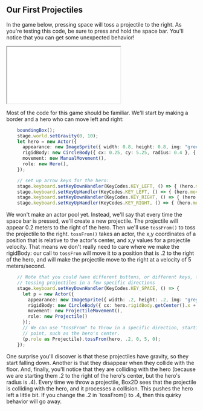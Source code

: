 ## Our First Projectiles

In the game below, pressing space will toss a projectile to the right.  As
you're testing this code, be sure to press and hold the space bar.  You'll
notice that you can get some unexpected behavior!

<iframe src="./game_01.iframe.html"></iframe>

Most of the code for this game should be familiar.  We'll start by making a
border and a hero who can move left and right:

```typescript
    boundingBox();
    stage.world.setGravity(0, 10);
    let hero = new Actor({
      appearance: new ImageSprite({ width: 0.8, height: 0.8, img: "green_ball.png" }),
      rigidBody: new CircleBody({ cx: 0.25, cy: 5.25, radius: 0.4 }, { density: 2, disableRotation: true }),
      movement: new ManualMovement(),
      role: new Hero(),
    });

    // set up arrow keys for the hero:
    stage.keyboard.setKeyDownHandler(KeyCodes.KEY_LEFT, () => { (hero.movement as ManualMovement).setAbsoluteVelocity(-5, hero.rigidBody.getVelocity().y); });
    stage.keyboard.setKeyUpHandler(KeyCodes.KEY_LEFT, () => { (hero.movement as ManualMovement).setAbsoluteVelocity(0, hero.rigidBody.getVelocity().y); });
    stage.keyboard.setKeyDownHandler(KeyCodes.KEY_RIGHT, () => { (hero.movement as ManualMovement).setAbsoluteVelocity(5, hero.rigidBody.getVelocity().y); });
    stage.keyboard.setKeyUpHandler(KeyCodes.KEY_RIGHT, () => { (hero.movement as ManualMovement).setAbsoluteVelocity(0, hero.rigidBody.getVelocity().y); });
```

We won't make an actor pool yet.  Instead, we'll say that every time the space
bar is pressed, we'll create a new projectile.  The projectile will appear 0.2
meters to the right of the hero.  Then we'll use `tossFrom()` to toss the
projectile to the right.  `tossFrom()` takes an actor, the x,y coordinates of a
position that is relative to the actor's center, and x,y values for a projectile
velocity.  That means we don't really need to care where we make the rigidBody:
our call to `tossFrom` will move it to a position that is .2 to the right of the
hero, and will make the projectile move to the right at a velocity of 5
meters/second.

```typescript
    // Note that you could have different buttons, or different keys, for
    // tossing projectiles in a few specific directions
    stage.keyboard.setKeyDownHandler(KeyCodes.KEY_SPACE, () => {
      let p = new Actor({
        appearance: new ImageSprite({ width: .2, height: .2, img: "grey_ball.png" }),
        rigidBody: new CircleBody({ cx: hero.rigidBody.getCenter().x + .2, cy: hero.rigidBody.getCenter().y, radius: .1 }),
        movement: new ProjectileMovement(),
        role: new Projectile()
      });
      // We can use "tossFrom" to throw in a specific direction, starting at a
      // point, such as the hero's center.
      (p.role as Projectile).tossFrom(hero, .2, 0, 5, 0);
    });
```

One surprise you'll discover is that these projectiles have gravity, so they
start falling down.  Another is that they disappear when they collide with the
floor.  And, finally, you'll notice that they are colliding with the hero
(because we are starting them .2 to the right of the hero's center, but the
hero's radius is .4).  Every time we throw a projectile, Box2D sees that the
projectile is colliding with the hero, and it processes a collision.  This
pushes the hero left a little bit.  If you change the .2 in `tossFrom() to .4,
then this quirky behavior will go away.
